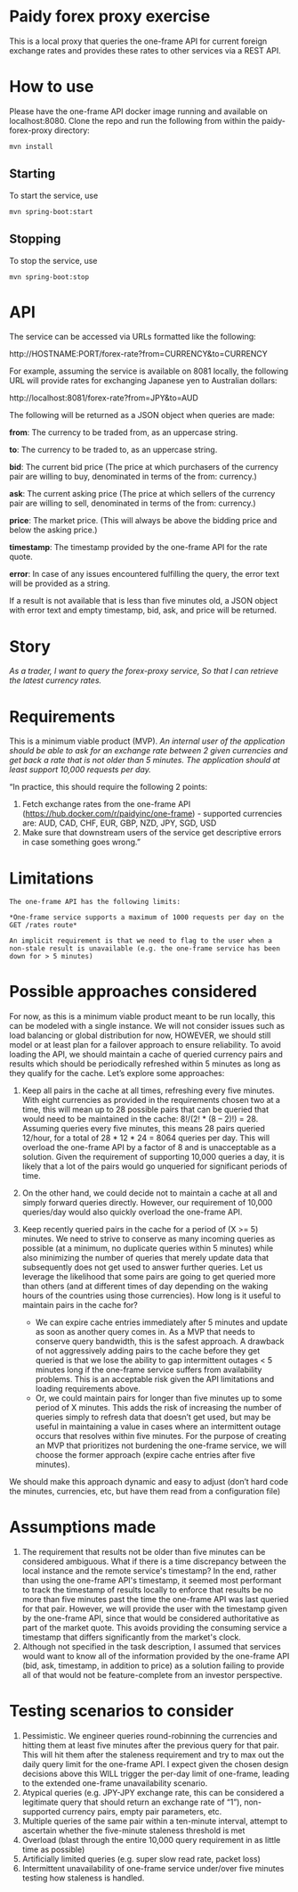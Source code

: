 # Paidy forex proxy exercise

This is a local proxy that queries the one-frame API for current foreign exchange rates and provides these rates to other services via a REST API.

# How to use

Please have the one-frame API docker image running and available on localhost:8080.  Clone the repo and run the following from within the paidy-forex-proxy directory:

	mvn install

## Starting

To start the service, use

	mvn spring-boot:start

## Stopping

To stop the service, use

	mvn spring-boot:stop

# API

The service can be accessed via URLs formatted like the following:

http://HOSTNAME:PORT/forex-rate?from=CURRENCY&to=CURRENCY

For example, assuming the service is available on 8081 locally, the following URL will provide rates for exchanging Japanese yen to Australian dollars:

http://localhost:8081/forex-rate?from=JPY&to=AUD

The following will be returned as a JSON object when queries are made:

**from**:		The currency to be traded from, as an uppercase string.
	
**to**:			The currency to be traded to, as an uppercase string.
	
**bid**:		The current bid price (The price at which purchasers of the currency pair are willing to buy, denominated in terms of the from: currency.)
	
**ask**:		The current asking price (The price at which sellers of the currency pair are willing to sell, denominated in terms of the from: currency.)
	
**price**:  		The market price.  (This will always be above the bidding price and below the asking price.)
	
**timestamp**:		The timestamp provided by the one-frame API for the rate quote.
	
**error**:		In case of any issues encountered fulfilling the query, the error text will be provided as a string.

If a result is not available that is less than five minutes old, a JSON object with error text and empty timestamp, bid, ask, and price will be returned.
	
# Story

*As a trader,
I want to query the forex-proxy service,
So that I can retrieve the latest currency rates.*

# Requirements

  This is a minimum viable product (MVP).  *An internal user of the application should be able to ask for an exchange rate between 2 given currencies and get back a rate that is not older than 5 minutes. The application should at least support 10,000 requests per day.*

“In practice, this should require the following 2 points:
1.	Fetch exchange rates from the one-frame API (https://hub.docker.com/r/paidyinc/one-frame) - supported currencies are:
	AUD, CAD, CHF, EUR, GBP, NZD, JPY, SGD, USD
2.	Make sure that downstream users of the service get descriptive errors in case
something goes wrong.”

# Limitations
	
	The one-frame API has the following limits:

	*One-frame service supports a maximum of 1000 requests per day on the GET /rates route*

	An implicit requirement is that we need to flag to the user when a non-stale result is unavailable (e.g. the one-frame service has been down for > 5 minutes)

# Possible approaches considered

  For now, as this is a minimum viable product meant to be run locally, this can be modeled with a single instance.  We will not consider issues such as load balancing or global distribution for now, HOWEVER, we should still model or at least plan for a failover approach to ensure reliability.
To avoid loading the API, we should maintain a cache of queried currency pairs and results which should be periodically refreshed within 5 minutes as long as they qualify for the cache.  Let’s explore some approaches:

1.	Keep all pairs in the cache at all times, refreshing every five minutes.
  With eight currencies as provided in the requirements chosen two at a time, this will mean up to 28 possible pairs that can be queried that would need to be maintained in the cache:  8!/(2! * (8 – 2)!) = 28.  Assuming queries every five minutes, this means 28 pairs queried 12/hour, for a total of 28 * 12 * 24 = 8064 queries per day.  This will overload the one-frame API by a factor of 8 and is unacceptable as a solution.  Given the requirement of supporting 10,000 queries a day, it is likely that a lot of the pairs would go unqueried for significant periods of time.
  
2.	On the other hand, we could decide not to maintain a cache at all and simply forward queries directly.  However, our requirement of 10,000 queries/day would also quickly overload the one-frame API.

3.	Keep recently queried pairs in the cache for a period of (X >= 5) minutes.  We need to strive to conserve as many incoming queries as possible (at a minimum, no duplicate queries within 5 minutes) while also minimizing the number of queries that merely update data that subsequently does not get used to answer further queries.  Let us leverage the likelihood that some pairs are going to get queried more than others (and at different times of day depending on the waking hours of the countries using those currencies).  How long is it useful to maintain pairs in the cache for?
	- We can expire cache entries immediately after 5 minutes and update as soon as another query comes in.  As a MVP that needs to conserve query bandwidth, this is the safest approach.  A drawback of not aggressively adding pairs to the cache before they get queried is that we lose the ability to gap intermittent outages < 5 minutes long if the one-frame service suffers from availability problems.  This is an acceptable risk given the API limitations and loading requirements above.
	- Or, we could maintain pairs for longer than five minutes up to some period of X minutes.  This adds the risk of increasing the number of queries simply to refresh data that doesn’t get used, but may be useful in maintaining a value in cases where an intermittent outage occurs that resolves within five minutes.  For the purpose of creating an MVP that prioritizes not burdening the one-frame service, we will choose the former approach (expire cache entries after five minutes).

We should make this approach dynamic and easy to adjust (don’t hard code the minutes, currencies, etc, but have them read from a configuration file)

# Assumptions made

1.	The requirement that results not be older than five minutes can be considered ambiguous.  What if there is a time discrepancy between the local instance and the remote service's timestamp?  In the end, rather than using the one-frame API's timestamp, it seemed most performant to track the timestamp of results locally to enforce that results be no more than five minutes past the time the one-frame API was last queried for that pair.  However, we will provide the user with the timestamp given by the one-frame API, since that would be considered authoritative as part of the market quote.  This avoids providing the consuming service a timestamp that differs significantly from the market's clock.
2.	Although not specified in the task description, I assumed that services would want to know all of the information provided by the one-frame API (bid, ask, timestamp, in addition to price) as a solution failing to provide all of that would not be feature-complete from an investor perspective.
	    
# Testing scenarios to consider

1.	Pessimistic.  We engineer queries round-robinning the currencies and hitting them at least five minutes after the previous query for that pair.  This will hit them after the staleness requirement and try to max out the daily query limit for the one-frame API.  I expect given the chosen design decisions above this WILL trigger the per-day limit of one-frame, leading to the extended one-frame unavailability scenario.
2.	Atypical queries (e.g. JPY-JPY exchange rate, this can be considered a legitimate query that should return an exchange rate of “1”), non-supported currency pairs, empty pair parameters, etc.
3.	Multiple queries of the same pair within a ten-minute interval, attempt to ascertain whether the five-minute staleness threshold is met
4.	Overload (blast through the entire 10,000 query requirement in as little time as possible)
5.	Artificially limited queries (e.g. super slow read rate, packet loss)
6.	Intermittent unavailability of one-frame service under/over five minutes testing how staleness is handled.
